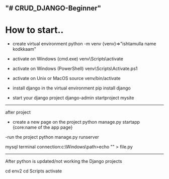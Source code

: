 "# CRUD_DJANGO-Beginner" 
-----------------------

# How to start..
- create virtual environment
python -m venv {venv}=>"ishtamulla name kodkkaam"

- activate on Windows (cmd.exe)
venv\Scripts\activate

-  activate on Windows (PowerShell)
venv\Scripts\Activate.ps1

-  activate on Unix or MacOS
source venv/bin/activate

- install django in the virtual environment
pip install django

- start your django project
django-admin startproject mysite


---------------------
after project

- create a new page on the project
python manage.py startapp {core:name of the app page}

 -run the project
python manage.py runserver

mysql terminal connection:c:\Windows\path>echo "" > file.py






-------------------

After python is updated/not working the Django projects

cd env2
cd Scripts
activate

